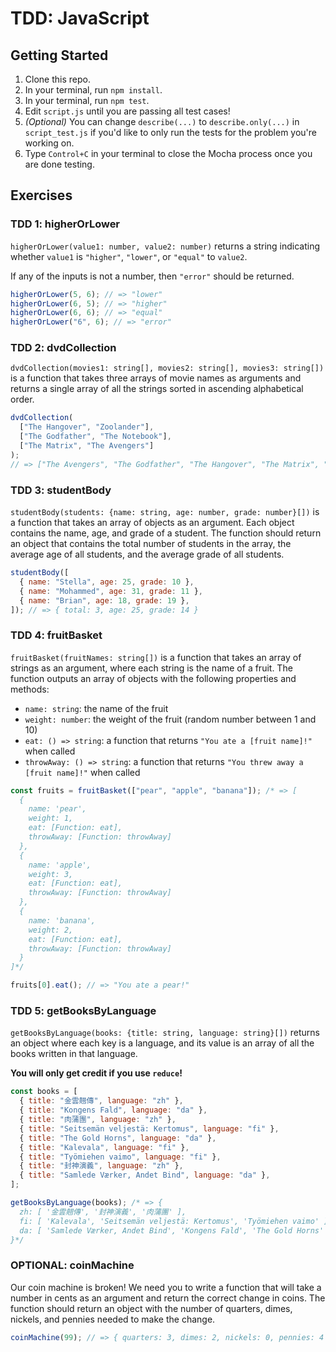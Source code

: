 # TDD: JavaScript

## Getting Started

1. Clone this repo.
2. In your terminal, run `npm install`.
3. In your terminal, run `npm test`.
4. Edit `script.js` until you are passing all test cases!
5. _(Optional)_ You can change `describe(...)` to `describe.only(...)` in `script_test.js` if you'd like to only run the tests for the problem you're working on.
6. Type `Control+C` in your terminal to close the Mocha process once you are done testing.

## Exercises

### TDD 1: higherOrLower

`higherOrLower(value1: number, value2: number)` returns a string indicating whether `value1` is `"higher"`, `"lower"`, or `"equal"` to `value2`.

If any of the inputs is not a number, then `"error"` should be returned.

```js
higherOrLower(5, 6); // => "lower"
higherOrLower(6, 5); // => "higher"
higherOrLower(6, 6); // => "equal"
higherOrLower("6", 6); // => "error"
```

### TDD 2: dvdCollection

`dvdCollection(movies1: string[], movies2: string[], movies3: string[])` is a function that takes three arrays of movie names as arguments and returns a single array of all the strings sorted in ascending alphabetical order.

```js
dvdCollection(
  ["The Hangover", "Zoolander"],
  ["The Godfather", "The Notebook"],
  ["The Matrix", "The Avengers"]
);
// => ["The Avengers", "The Godfather", "The Hangover", "The Matrix", "The Notebook", "Zoolander"]
```

### TDD 3: studentBody

`studentBody(students: {name: string, age: number, grade: number}[])` is a function that takes an array of objects as an argument. Each object contains the name, age, and grade of a student. The function should return an object that contains the total number of students in the array, the average age of all students, and the average grade of all students.

```js
studentBody([
  { name: "Stella", age: 25, grade: 10 },
  { name: "Mohammed", age: 31, grade: 11 },
  { name: "Brian", age: 18, grade: 19 },
]); // => { total: 3, age: 25, grade: 14 }
```

### TDD 4: fruitBasket

`fruitBasket(fruitNames: string[])` is a function that takes an array of strings as an argument, where each string is the name of a fruit. The function outputs an array of objects with the following properties and methods:

- `name: string`: the name of the fruit
- `weight: number`: the weight of the fruit (random number between 1 and 10)
- `eat: () => string`: a function that returns `"You ate a [fruit name]!"` when called
- `throwAway: () => string`: a function that returns `"You threw away a [fruit name]!"` when called

```js
const fruits = fruitBasket(["pear", "apple", "banana"]); /* => [
  {
    name: 'pear',
    weight: 1,
    eat: [Function: eat],
    throwAway: [Function: throwAway]
  },
  {
    name: 'apple',
    weight: 3,
    eat: [Function: eat],
    throwAway: [Function: throwAway]
  },
  {
    name: 'banana',
    weight: 2,
    eat: [Function: eat],
    throwAway: [Function: throwAway]
  }
]*/

fruits[0].eat(); // => "You ate a pear!"
```

### TDD 5: getBooksByLanguage

`getBooksByLanguage(books: {title: string, language: string}[])` returns an object where each key is a language, and its value is an array of all the books written in that language.

**You will only get credit if you use `reduce`!**

```js
const books = [
  { title: "金雲翹傳", language: "zh" },
  { title: "Kongens Fald", language: "da" },
  { title: "肉蒲團", language: "zh" },
  { title: "Seitsemän veljestä: Kertomus", language: "fi" },
  { title: "The Gold Horns", language: "da" },
  { title: "Kalevala", language: "fi" },
  { title: "Työmiehen vaimo", language: "fi" },
  { title: "封神演義", language: "zh" },
  { title: "Samlede Værker, Andet Bind", language: "da" },
];

getBooksByLanguage(books); /* => {
  zh: [ '金雲翹傳', '封神演義', '肉蒲團' ],
  fi: [ 'Kalevala', 'Seitsemän veljestä: Kertomus', 'Työmiehen vaimo' ],
  da: [ 'Samlede Værker, Andet Bind', 'Kongens Fald', 'The Gold Horns' ]
}*/
```

### OPTIONAL: coinMachine

Our coin machine is broken! We need you to write a function that will take a number in cents as an argument and return the correct change in coins. The function should return an object with the number of quarters, dimes, nickels, and pennies needed to make the change.

```js
coinMachine(99); // => { quarters: 3, dimes: 2, nickels: 0, pennies: 4 }
```
